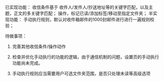 已实现功能：
收信条件基于 收件人/发件人/抄送地址等的关键字匹配，以及主题，正文的多关键字匹配；
操作，标记已读/添加标签/移动至指定文件夹；
半实现功能：
手动执行规则，默认对收件箱邮件的1000封邮件进行进行一遍规则校验；

待做事项：
1. 完善其他收信条件/操作动作

2. 检查并优化手动执行的功能的逻辑，由于通信机制的问题，设置页的手动执行功能尚未完成。

3. 手动执行规则应当需要用户可选文件夹范围，是否只处理未读等高级选项